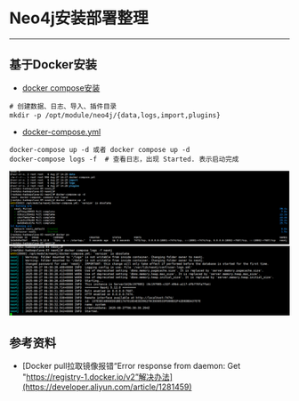 
# Neo4j安装部署整理

---


## 基于Docker安装
- [docker compose安装]()
```.text
# 创建数据、日志、导入、插件目录
mkdir -p /opt/module/neo4j/{data,logs,import,plugins}
```
- [docker-compose.yml](docs/docker-compose.yml)
```.text
docker-compose up -d 或者 docker compose up -d 
docker-compose logs -f  # 查看日志，出现 Started. 表示启动完成
```
![img](imgs/2475986459.png) </br>
![img](imgs/598764892345.png) </br>


## 参考资料
- [Docker pull拉取镜像报错“Error response from daemon: Get "https://registry-1.docker.io/v2”解决办法](https://developer.aliyun.com/article/1281459)



